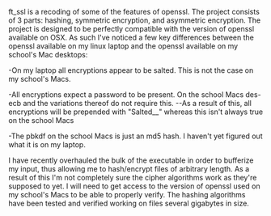 ft_ssl is a recoding of some of the features of openssl.
The project consists of 3 parts: hashing, symmetric
encryption, and asymmetric encryption. The project is designed
to be perfectly compatible with the version of openssl
available on OSX. As such I've noticed a few key differences
between the openssl available on my linux laptop and the
openssl available on my school's Mac desktops:

-On my laptop all encryptions appear to be salted. This is not
 the case on my school's Macs.

-All encryptions expect a password to be present. On the
 school Macs des-ecb and the variations thereof do not
 require this.
--As a result of this, all encryptions will be prepended with
  "Salted__" whereas this isn't always true on the school Macs

-The pbkdf on the school Macs is just an md5 hash. I haven't
 yet figured out what it is on my laptop.

I have recently overhauled the bulk of the executable in order
to bufferize my input, thus allowing me to hash/encrypt files
of arbitrary length. As a result of this I'm not completely
sure the cipher algorithms work as they're supposed to yet. I
will need to get access to the version of openssl used on my
school's Macs to be able to properly verify. The hashing
algorithms have been tested and verified working on files
several gigabytes in size.
